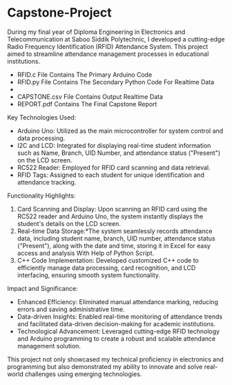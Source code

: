 # Capstone-Project
During my final year of Diploma Engineering in Electronics and Telecommunication at Saboo Siddik Polytechnic, I developed a cutting-edge Radio Frequency Identification (RFID) Attendance System. This project aimed to streamline attendance management processes in educational institutions.

 - RFID.c File Contains The Primary Arduino Code
 - RFID.py File Contains The Secondary Python Code For Realtime Data
 - 
 - CAPSTONE.csv File Contains Output Realtime Data
 - REPORT.pdf Contains The Final Capstone Report



Key Technologies Used:
- Arduino Uno: Utilized as the main microcontroller for system control and data processing.
- I2C and LCD: Integrated for displaying real-time student information such as Name, Branch, UID Number, and attendance status ("Present") on the LCD screen.
- RC522 Reader: Employed for RFID card scanning and data retrieval.
- RFID Tags: Assigned to each student for unique identification and attendance tracking.

Functionality Highlights:
1. Card Scanning and Display: Upon scanning an RFID card using the RC522 reader and Arduino Uno, the system instantly displays the student's details on the LCD screen.
2. Real-time Data Storage:*The system seamlessly records attendance data, including student name, branch, UID number, attendance status ("Present"), along with the date and time, storing it in Excel for easy access and analysis With Help of Python Script.
3. C++ Code Implementation: Developed customized C++ code to efficiently manage data processing, card recognition, and LCD interfacing, ensuring smooth system functionality.

Impact and Significance:
- Enhanced Efficiency: Eliminated manual attendance marking, reducing errors and saving administrative time.
- Data-driven Insights: Enabled real-time monitoring of attendance trends and facilitated data-driven decision-making for academic institutions.
- Technological Advancement: Leveraged cutting-edge RFID technology and Arduino programming to create a robust and scalable attendance management solution.

This project not only showcased my technical proficiency in electronics and programming but also demonstrated my ability to innovate and solve real-world challenges using emerging technologies.
